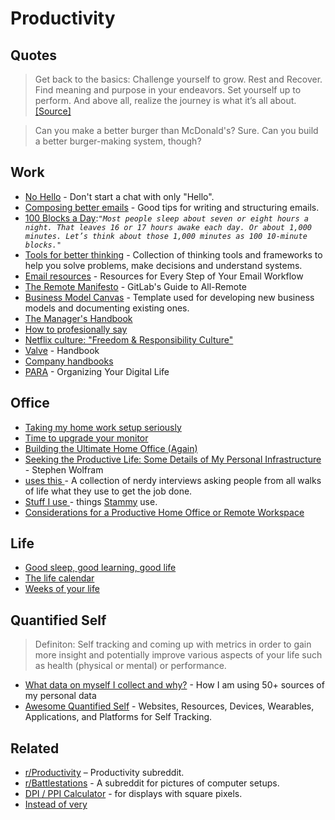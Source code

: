 # Productivity

## Quotes

> Get back to the basics: Challenge yourself to grow. Rest and Recover. Find meaning and purpose in your endeavors. Set yourself up to perform. And above all, realize the journey is what it’s all about. [\[Source\]](https://medium.com/personal-growth/the-problem-with-hack-culture-b0ddf43784e9)

> Can you make a better burger than McDonald's? Sure. Can you build a better burger-making system, though?

## Work

* [No Hello](http://www.nohello.com/) - Don't start a chat with only "Hello".
* [Composing better emails](https://iridakos.com/how-to/2019/06/26/composing-better-emails.html) - Good tips for writing and structuring emails.
* [100 Blocks a Day](https://waitbutwhy.com/2016/10/100-blocks-day.html):_`"Most people sleep about seven or eight hours a night. That leaves 16 or 17 hours awake each day. Or about 1,000 minutes. Let’s think about those 1,000 minutes as 100 10-minute blocks."`_
* [Tools for better thinking](https://untools.co/) - Collection of thinking tools and frameworks to help you solve problems, make decisions and understand systems.
* [Email resources](https://emailresourc.es) - Resources for Every Step of Your Email Workflow
* [The Remote Manifesto](https://about.gitlab.com/company/culture/all-remote/guide/) -  GitLab's Guide to All-Remote
* [Business Model Canvas](https://en.wikipedia.org/wiki/Business\_Model\_Canvas) - Template used for developing new business models and documenting existing ones.
* [The Manager's Handbook](https://themanagershandbook.com/)
* [How to profesionally say](https://howtoprofessionallysay.akashrajpurohit.com/)
* [Netflix culture: "Freedom & Responsibility Culture"](https://igormroz.com/documents/netflix\_culture.pdf)
* [Valve](https://cdn.cloudflare.steamstatic.com/apps/valve/Valve\_NewEmployeeHandbook.pdf) - Handbook
* [Company handbooks](https://publish.obsidian.md/davidgasquez/Company+Handbooks)
* [PARA](https://fortelabs.com/blog/para/) - Organizing Your Digital Life

## Office

* [Taking my home work setup seriously](https://ahelwer.ca/post/2020-08-09-home-ergonomics/)
* [Time to upgrade your monitor](https://tonsky.me/blog/monitors/)
* [Building the Ultimate Home Office (Again)](https://www.troyhunt.com/building-the-ultimate-home-office-again/)
* [Seeking the Productive Life: Some Details of My Personal Infrastructure](https://writings.stephenwolfram.com/2019/02/seeking-the-productive-life-some-details-of-my-personal-infrastructure/) - Stephen Wolfram
* [uses this ](https://usesthis.com)- A collection of nerdy interviews asking people from all walks of life what they use to get the job done.
* [Stuff I use ](https://paulstamatiou.com/stuff-i-use/)- things [Stammy](https://twitter.com/Stammy/) use.
* [Considerations for a Productive Home Office or Remote Workspace](https://about.gitlab.com/company/culture/all-remote/workspace/#ergonomic-considerations)

## Life

* [Good sleep, good learning, good life](https://supermemo.guru/wiki/Good\_sleep,\_good\_learning,\_good\_life)
* [The life calendar](https://waitbutwhy.com/2014/05/life-weeks.html)
* [Weeks of your life](https://www.weeksofyour.life)

## Quantified Self

> Definiton: Self tracking and coming up with metrics in order to gain more insight and potentially improve various aspects of your life such as health (physical or mental) or performance.

* [What data on myself I collect and why?](https://beepb00p.xyz/my-data.html) - How I am using 50+ sources of my personal data
* [Awesome Quantified Self](https://github.com/woop/awesome-quantified-self) - Websites, Resources, Devices, Wearables, Applications, and Platforms for Self Tracking.

## Related

* &#x20;[r/Productivity](https://www.reddit.com/r/productivity/) – Productivity subreddit.
* [r/Battlestations](https://www.reddit.com/r/battlestations/) - A subreddit for pictures of computer setups.
* [DPI / PPI Calculator](https://www.sven.de/dpi/) - for displays with square pixels.
* [Instead of very](https://insteadofvery.com/)
